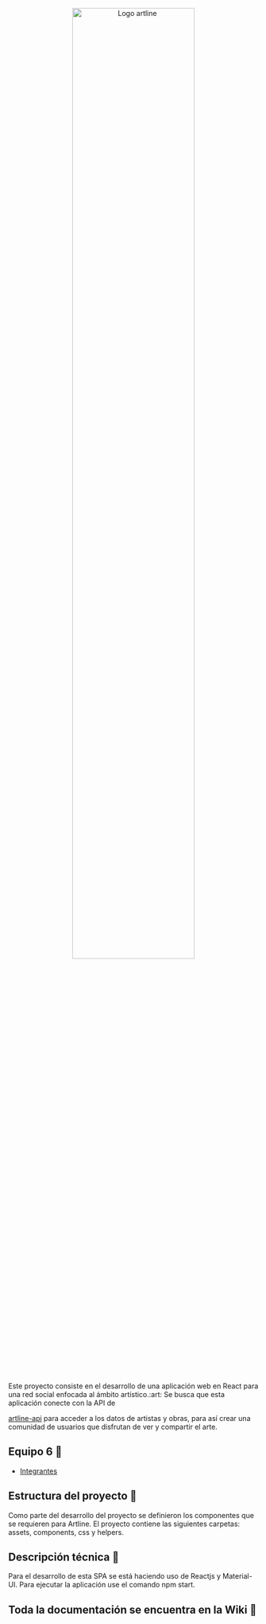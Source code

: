 <p align="center"><img src="https://github.com/14030598/bedu-team10-arte/blob/master/assets/logo.jpeg" alt="Logo artline" width="70%"></p>
<br>
Este proyecto consiste en el desarrollo de una aplicación web en React para una red social enfocada al ámbito artístico.:art:
Se busca que esta aplicación conecte con la API de

[artline-api](https://artline-team10.herokuapp.com/artline)
para acceder a los datos de artistas y obras, para así crear una comunidad de usuarios que disfrutan de ver y compartir el arte.


## Equipo 6 :wave:
- [Integrantes](https://github.com/miuclara91/artline-react/wiki/Home)

## Estructura del proyecto :file_folder: 
Como parte del desarrollo del proyecto se definieron los componentes que se requieren para Artline. El proyecto contiene las siguientes carpetas: assets, components, css y helpers.

## Descripción técnica :wrench:
Para el desarrollo de esta SPA se está haciendo uso de Reactjs y Material-UI. Para ejecutar la aplicación use el comando npm start.

## Toda la documentación se encuentra en la Wiki :book:

